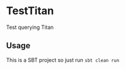 TestTitan
=========

Test querying Titan

Usage
-----
This is a SBT project so just run `sbt clean run`
